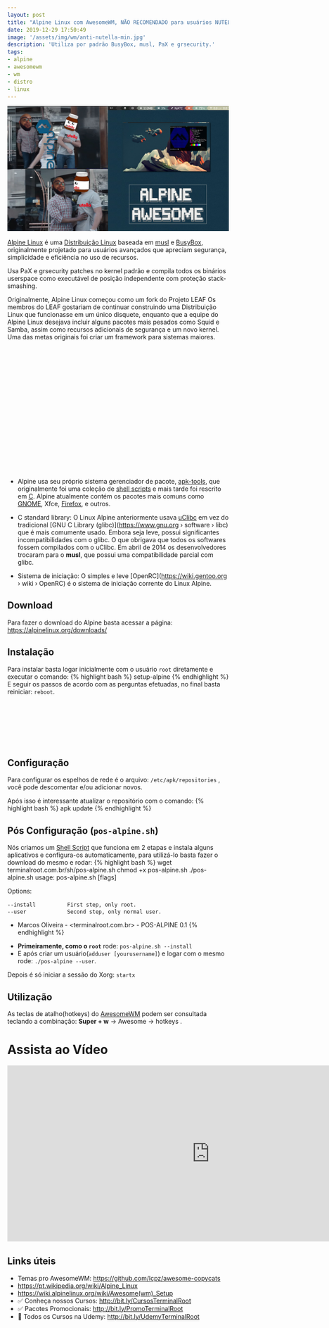 ```yaml
---
layout: post
title: "Alpine Linux com AwesomeWM, NÃO RECOMENDADO para usuários NUTELLA"
date: 2019-12-29 17:50:49
image: '/assets/img/wm/anti-nutella-min.jpg'
description: 'Utiliza por padrão BusyBox, musl, PaX e grsecurity.'
tags:
- alpine
- awesomewm
- wm
- distro
- linux
---
```


![Alpine Linux com AwesomeWM, NÃO RECOMENDADO para usuários NUTELLA](/assets/img/wm/anti-nutella-min.jpg "Alpine Linux com AwesomeWM, NÃO RECOMENDADO para usuários NUTELLA")

[Alpine Linux](https://alpinelinux.org/) é uma [Distribuição Linux](http://cse.google.com.br/cse?cx=004473188612396442360:qs2ekmnkweq&q=Distro) baseada em [musl](https://www.musl-libc.org) e [BusyBox](https://www.busybox.net/), originalmente projetado para usuários avançados que apreciam segurança, simplicidade e eficiência no uso de recursos.

Usa PaX e grsecurity patches no kernel padrão e compila todos os binários userspace como executável de posição independente com proteção stack-smashing.

Originalmente, Alpine Linux começou como um fork do Projeto LEAF Os membros do LEAF gostariam de continuar construindo uma Distribuição Linux que funcionasse em um único disquete, enquanto que a equipe do Alpine Linux desejava incluir alguns pacotes mais pesados como Squid e Samba, assim como recursos adicionais de segurança e um novo kernel. Uma das metas originais foi criar um framework para sistemas maiores.

<!-- QUADRADO -->
<script async src="//pagead2.googlesyndication.com/pagead/js/adsbygoogle.js"></script>
<ins class="adsbygoogle"
style="display:inline-block;width:336px;height:280px"
data-ad-client="ca-pub-2838251107855362"
data-ad-slot="5351066970"></ins>
<script>
(adsbygoogle = window.adsbygoogle || []).push({});
</script>

+ Alpine usa seu próprio sistema gerenciador de pacote, [apk-tools](https://pkgs.alpinelinux.org/package/v3.4/main/x86/apk-tools), que originalmente foi uma coleção de [shell scripts](https://terminalroot.com.br/shell) e mais tarde foi rescrito em [C](https://terminalroot.com.br/2017/01/codigo-de-linguagem-c-para-aprendizado.html). Alpine atualmente contém os pacotes mais comuns como [GNOME](https://terminalroot.com.br/2018/02/como-customizar-a-aparencia-do-gnome.html), Xfce, [Firefox](https://terminalroot.com.br/2014/09/complementos-uteis-para-firefox.html), e outros.

+ C standard library: O Linux Alpine anteriormente usava [uClibc](https://www.uclibc.org) em vez do tradicional [GNU C Library (glibc)](https://www.gnu.org › software › libc) que é mais comumente usado. Embora seja leve, possui significantes incompatibilidades com o glibc. O que obrigava que todos os softwares fossem compilados com o uClibc. Em abril de 2014 os desenvolvedores trocaram para o **musl**, que possui uma compatibilidade parcial com glibc.

+ Sistema de iniciação: O simples e leve [OpenRC](https://wiki.gentoo.org › wiki › OpenRC) é o sistema de iniciação corrente do Linux Alpine.

## Download
Para fazer o download do Alpine basta acessar a página: <https://alpinelinux.org/downloads/>

## Instalação
Para instalar basta logar inicialmente com o usuário `root` diretamente e executar o comando:
{% highlight bash %}
setup-alpine
{% endhighlight %}
E seguir os passos de acordo com as perguntas efetuadas, no final basta reiniciar: `reboot`.

<!-- MINI ANÚNCIO -->
<script async src="//pagead2.googlesyndication.com/pagead/js/adsbygoogle.js"></script>
<!-- Games Root -->
<ins class="adsbygoogle"
style="display:inline-block;width:730px;height:95px"
data-ad-client="ca-pub-2838251107855362"
data-ad-slot="5351066970"></ins>
<script>
(adsbygoogle = window.adsbygoogle || []).push({});
</script>

## Configuração
Para configurar os espelhos de rede é o arquivo: `/etc/apk/repositories` , você pode descomentar e/ou adicionar novos.

Após isso é interessante atualizar o repositório com o comando:
{% highlight bash %}
apk update
{% endhighlight %}

## Pós Configuração (`pos-alpine.sh`)
Nós criamos um [Shell Script](https://terminalroot.com.br/shell) que funciona em 2 etapas e instala alguns aplicativos e configura-os automaticamente, para utilizá-lo basta fazer o download do mesmo e rodar:
{% highlight bash %}
wget terminalroot.com.br/sh/pos-alpine.sh
chmod +x pos-alpine.sh
./pos-alpine.sh
usage: pos-alpine.sh [flags]

  Options:

    --install          First step, only root.
    --user             Second step, only normal user.

* Marcos Oliveira - <terminalroot.com.br> - POS-ALPINE 0.1
{% endhighlight %}

+ **Primeiramente, como o `root`** rode: `pos-alpine.sh --install`
+ E após criar um usuário(`adduser [yourusername]`) e logar com o mesmo rode: `./pos-alpine --user`.

Depois é só iniciar a sessão do Xorg: `startx`

## Utilização
As teclas de atalho(hotkeys) do [AwesomeWM](https://awesomewm.org/) podem ser consultada teclando a combinação: **Super + w** → Awesome → hotkeys .

# Assista ao Vídeo
<iframe width="920" height="400" src="https://www.youtube.com/embed/RLN20em8JvQ" frameborder="0" allow="accelerometer; autoplay; encrypted-media; gyroscope; picture-in-picture" allowfullscreen></iframe>

<!-- RETANGULO LARGO 2 -->
<script async src="//pagead2.googlesyndication.com/pagead/js/adsbygoogle.js"></script>
<ins class="adsbygoogle"
style="display:block; text-align:center;"
data-ad-layout="in-article"
data-ad-format="fluid"
data-ad-client="ca-pub-2838251107855362"
data-ad-slot="8549252987"></ins>
<script>
(adsbygoogle = window.adsbygoogle || []).push({});
</script>

## Links úteis
+ Temas pro AwesomeWM: <https://github.com/lcpz/awesome-copycats>
+ <https://pt.wikipedia.org/wiki/Alpine_Linux>
+ <https://wiki.alpinelinux.org/wiki/Awesome(wm)_Setup>
+ ✅ Conheça nossos Cursos: <http://bit.ly/CursosTerminalRoot>
+ ✅ Pacotes Promocionais: <http://bit.ly/PromoTerminalRoot>
+ 🎁 Todos os Cursos na Udemy: <http://bit.ly/UdemyTerminalRoot>


